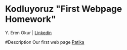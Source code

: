 # Kodluyoruz "First Webpage Homework"

Y. Eren Okur
| [Linkedin](https://www.linkedin.com/in/eren0kur/)

#Description
Our first web page [Patika](https://www.patika.dev/)

